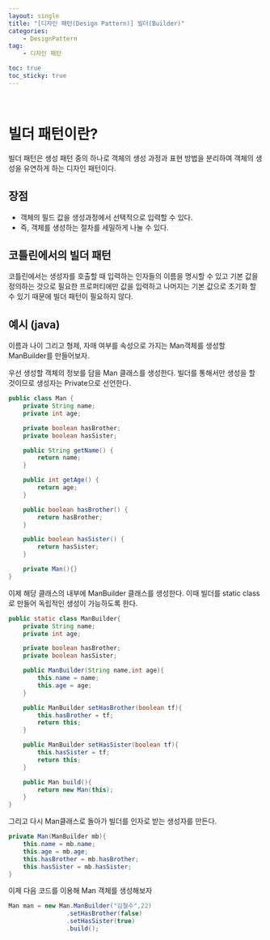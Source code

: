 ```yaml
---
layout: single
title: "[디자인 패턴(Design Pattern)] 빌더(Builder)"
categories: 
    - DesignPattern
tag:
    - 디자인 패턴

toc: true
toc_sticky: true
---
```


<br>

# 빌더 패턴이란?
빌더 패턴은 생성 패턴 중의 하나로 객체의 생성 과정과 표현 방법을 분리하여 객체의 생성을 유연하게 하는 디자인 패턴이다.

## 장점
- 객체의 필드 값을 생성과정에서 선택적으로 입력할 수 있다.
- 즉, 객체를 생성하는 절차를 세밀하게 나눌 수 있다.

## 코틀린에서의 빌더 패턴
코틀린에서는 생성자를 호출할 때 입력하는 인자들의 이름을 명시할 수 있고 기본 값을 정의하는 것으로 필요한 프로퍼티에만 값을 입력하고 나머지는 기본 값으로 초기화 할 수 있기 때문에 빌더 패턴이 필요하지 않다.

## 예시 (java)
이름과 나이 그리고 형제, 자매 여부를 속성으로 가지는 Man객체를 생성할 ManBuilder를 만들어보자.


우선 생성할 객체의 정보를 담을 Man 클래스를 생성한다.
빌더를 통해서만 생성을 할 것이므로 생성자는 Private으로 선언한다.
```java
public class Man {
    private String name;
    private int age;

    private boolean hasBrother;
    private boolean hasSister;

    public String getName() {
        return name;
    }

    public int getAge() {
        return age;
    }

    public boolean hasBrother() {
        return hasBrother;
    }

    public boolean hasSister() {
        return hasSister;
    }

    private Man(){}
}
```

이제 해당 클래스의 내부에 ManBuilder 클래스를 생성한다. 이때 빌더를 static class로 만들어 독립적인 생성이 가능하도록 한다.

```java
public static class ManBuilder{
    private String name;
    private int age;

    private boolean hasBrother;
    private boolean hasSister;

    public ManBuilder(String name,int age){
        this.name = name;
        this.age = age;
    }

    public ManBuilder setHasBrother(boolean tf){
        this.hasBrother = tf;
        return this;
    }

    public ManBuilder setHasSister(boolean tf){
        this.hasSister = tf;
        return this;
    }

    public Man build(){
        return new Man(this);
    }
}
```

그리고 다시 Man클래스로 돌아가 빌더를 인자로 받는 생성자를 만든다.

```java
private Man(ManBuilder mb){
    this.name = mb.name;
    this.age = mb.age;
    this.hasBrother = mb.hasBrother;
    this.hasSister = mb.hasSister;
}
```

이제 다음 코드를 이용해 Man 객체를 생성해보자

```java
Man man = new Man.ManBuilder("김철수",22)
                .setHasBrother(false)
                .setHasSister(true)
                .build();
```